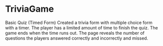 # TriviaGame
Basic Quiz (Timed Form)
Created a trivia form with multiple choice form with a timer.
The player has a limited amount of time to finish the quiz.
The game ends when the time runs out. 
The page reveals the number of questions the players answered correctly and incorrectly and missed.
